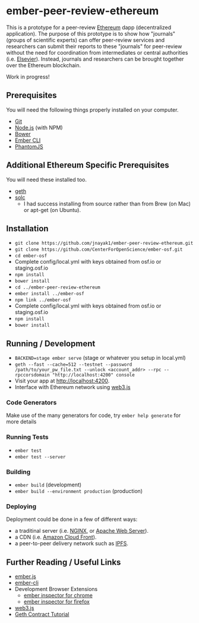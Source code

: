# ember-peer-review-ethereum

This is a prototype for a peer-review [Ethereum](https://www.ethereum.org/) dapp (decentralized application). The purpose of this prototype is to show how "journals" (groups of scientific experts) can offer peer-review services and researchers can submit their reports to these "journals" for peer-review without the need for coordination from intermediates or central authorities (i.e. [Elsevier](https://en.wikipedia.org/wiki/Elsevier)). Instead, journals and researchers can be brought together over the Ethereum blockchain.

Work in progress!

## Prerequisites

You will need the following things properly installed on your computer.

* [Git](http://git-scm.com/)
* [Node.js](http://nodejs.org/) (with NPM)
* [Bower](http://bower.io/)
* [Ember CLI](http://ember-cli.com/)
* [PhantomJS](http://phantomjs.org/)

## Additional Ethereum Specific Prerequisites

You will need these installed too.

* [geth](https://github.com/ethereum/go-ethereum)
* [solc](https://github.com/ethereum/solidity)
  * I had success installing from source rather than from Brew (on Mac) or apt-get (on Ubuntu).

## Installation

* `git clone https://github.com/jnayak1/ember-peer-review-ethereum.git`
* `git clone https://github.com/CenterForOpenScience/ember-osf.git`
* `cd ember-osf`
* Complete config/local.yml with keys obtained from osf.io or staging.osf.io
* `npm install`
* `bower install`
* `cd ../ember-peer-review-ethereum`
* `ember install ../ember-osf`
* `npm link ../ember-osf`
* Complete config/local.yml with keys obtained from osf.io or staging.osf.io
* `npm install`
* `bower install`

## Running / Development

* `BACKEND=stage ember serve` (stage or whatever you setup in local.yml)
* `geth --fast --cache=512 --testnet --password /path/to/your_pw_file.txt --unlock <account_addr> --rpc --rpccorsdomain "http://localhost:4200" console`
* Visit your app at [http://localhost:4200](http://localhost:4200).
* Interface with Ethereum network using [web3.js](https://github.com/ethereum/web3.js/)

### Code Generators

Make use of the many generators for code, try `ember help generate` for more details

### Running Tests

* `ember test`
* `ember test --server`

### Building

* `ember build` (development)
* `ember build --environment production` (production)

### Deploying

Deployment could be done in a few of different ways:
- a traditinal server (i.e. [NGINX](https://www.nginx.com/resources/wiki/), or [Apache Web Server](https://httpd.apache.org/)).
- a CDN (i.e. [Amazon Cloud Front](https://aws.amazon.com/cloudfront/)).
- a peer-to-peer delivery network such as [IPFS](https://ipfs.io/).

## Further Reading / Useful Links

* [ember.js](http://emberjs.com/)
* [ember-cli](http://ember-cli.com/)
* Development Browser Extensions
  * [ember inspector for chrome](https://chrome.google.com/webstore/detail/ember-inspector/bmdblncegkenkacieihfhpjfppoconhi)
  * [ember inspector for firefox](https://addons.mozilla.org/en-US/firefox/addon/ember-inspector/)
* [web3.js](https://github.com/ethereum/web3.js/)
* [Geth Contract Tutorial](https://github.com/ethereum/go-ethereum/wiki/Contract-Tutorial)


